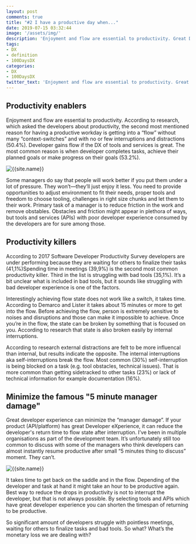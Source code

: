 ```yaml
---
layout: post
comments: true
title: "#2 I have a productive day when..."
date: 2019-07-15 03:32:44
image: '/assets/img/'
description: 'Enjoyment and flow are essential to productivity. Great DX acts as enabler.'
tags:
- DX 
- definition 
- 100DaysDX
categories:
- DX
- 100DaysDX
twitter_text: 'Enjoyment and flow are essential to productivity. Great DX acts as enabler.'
---
```



## Productivity enablers

Enjoyment and flow are essential to productivity. According to research, which asked the developers about productivity, the second most mentioned reason for having a productive workday is getting into a “flow” without many “context-switches” and with no or few interruptions and distractions (50.4%). Developer gains flow if the DX of tools and services is great. The most common reason is when developer completes tasks, achieve their planned goals or make progress on their goals (53.2%). 

<img itemprop="image" src="{{site.baseurl}}/assets/img/day2/table.png" alt="{{site.name}}">


Some managers do say that people will work better if you put them under a lot of pressure. They won’t—they’ll just enjoy it less. You need to provide opportunities to adjust environment to fit their needs, proper tools and freedom to choose tooling, challenges in right size chunks and let them to their work. Primary task of a manager is to reduce friction in the work and remove obstables. Obstacles and friction might appear in plethora of ways, but tools and services (APIs) with poor developer experience consumed by the developers are for sure among those. 

## Productivity killers

According to 2017 Software Developer Productivity Survey developers are under performing because they are waiting for others to finalize their tasks (41,1%)Spending time in meetings (39,9%) is the second most common productivity killer. Third in the list is struggling with bad tools (35,1%). It’s a bit unclear what is included in bad tools, but it sounds like struggling with bad developer experience is one of the factors. 

Interestingly achieving flow state does not work like a switch, it takes time. According to Demarco and Lister it takes about 15 minutes or more to get into the flow. Before achieving the flow, person is extremely sensitive to noises and disruptions and those can make it impossible to achieve. Once you’re in the flow, the state can be broken by something that is focused on you. According to research that state is also broken easily by internal interruptions.

According to research external distractions are felt to be more influencal than internal, but results indicate the opposite.  The internal interruptions aka self-interruptions break the flow. Most common (30%) self-interruption is being blocked on a task (e.g. tool obstacles, technical issues). That is more common than getting sidetracked to other tasks (23%) or lack of technical information for example documentation (16%). 

## Minimize the famous "5 minute manager damage"

Great developer experience can minimize the “manager damage”. If your product (API/platform) has great Developer eXperience, it can reduce the developer's return time to flow state after interruption. I’ve been in multiple organisations as part of the development team. It’s unfortunately still too common to discuss with some of the managers who think developers can almost instantly resume productive after small “5 minutes thing to discuss” moment. They can’t.

<img itemprop="image" src="{{site.baseurl}}/assets/img/day2/5-minutes.png" alt="{{site.name}}">


It takes time to get back on the saddle and in the flow. Depending of the developer and task at hand it might take an hour to be productive again. Best way to reduce the drops in productivity is not to interrupt the developer, but that is not always possible. By selecting tools and APIs which have great developer experience you can shorten the timespan of returning to be productive. 

So significant amount of developers struggle with pointless meetings, waiting for others to finalize tasks and bad tools. So what? What’s the monetary loss we are dealing with? 
